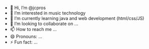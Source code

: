 - 👋 Hi, I’m @jcpros
- 👀 I’m interested in music technology
- 🌱 I’m currently learning java and web development (html/css/JS)
- 💞️ I’m looking to collaborate on ...
- 📫 How to reach me ...
- 😄 Pronouns: ...
- ⚡ Fun fact: ...

<!---
jcpros/jcpros is a ✨ special ✨ repository because its `README.md` (this file) appears on your GitHub profile.
You can click the Preview link to take a look at your changes.
--->

